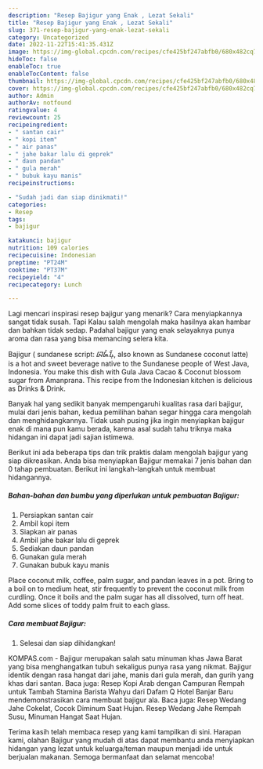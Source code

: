 ```yaml
---
description: "Resep Bajigur yang Enak , Lezat Sekali"
title: "Resep Bajigur yang Enak , Lezat Sekali"
slug: 371-resep-bajigur-yang-enak-lezat-sekali
category: Uncategorized
date: 2022-11-22T15:41:35.431Z
image: https://img-global.cpcdn.com/recipes/cfe425bf247abfb0/680x482cq70/bajigur-foto-resep-utama.jpg
hideToc: false
enableToc: true
enableTocContent: false
thumbnail: https://img-global.cpcdn.com/recipes/cfe425bf247abfb0/680x482cq70/bajigur-foto-resep-utama.jpg
cover: https://img-global.cpcdn.com/recipes/cfe425bf247abfb0/680x482cq70/bajigur-foto-resep-utama.jpg
author: Admin
authorAv: notfound
ratingvalue: 4
reviewcount: 25
recipeingredient:
- " santan cair"
- " kopi item"
- " air panas"
- " jahe bakar lalu di geprek"
- " daun pandan"
- " gula merah"
- " bubuk kayu manis"
recipeinstructions:

- "Sudah jadi dan siap dinikmati!"
categories:
- Resep
tags:
- bajigur

katakunci: bajigur 
nutrition: 109 calories
recipecuisine: Indonesian
preptime: "PT24M"
cooktime: "PT37M"
recipeyield: "4"
recipecategory: Lunch

---
```



Lagi mencari inspirasi resep bajigur yang menarik? Cara menyiapkannya sangat tidak susah. Tapi Kalau salah mengolah maka hasilnya akan hambar dan bahkan tidak sedap. Padahal bajigur yang enak selayaknya punya aroma dan rasa yang bisa memancing selera kita.


Bajigur ( sundanese script: ᮘᮏᮤᮍᮥᮁ, also known as Sundanese coconut latte) is a hot and sweet beverage native to the Sundanese people of West Java, Indonesia. You make this dish with Gula Java Cacao &amp; Coconut blossom sugar from Amanprana. This recipe from the Indonesian kitchen is delicious as Drinks &amp; Drink.

Banyak hal yang sedikit banyak mempengaruhi kualitas rasa dari bajigur, mulai dari jenis bahan, kedua pemilihan bahan segar hingga cara mengolah dan menghidangkannya. Tidak usah pusing jika ingin menyiapkan bajigur enak di mana pun kamu berada, karena asal sudah tahu triknya maka hidangan ini dapat jadi sajian istimewa.


Berikut ini ada beberapa tips dan trik praktis dalam mengolah bajigur yang siap dikreasikan. Anda bisa menyiapkan Bajigur memakai 7 jenis bahan dan 0 tahap pembuatan. Berikut ini langkah-langkah untuk membuat hidangannya.

<!--inarticleads1-->

##### Bahan-bahan dan bumbu yang diperlukan untuk pembuatan Bajigur:

1. Persiapkan  santan cair
1. Ambil  kopi item
1. Siapkan  air panas
1. Ambil  jahe bakar lalu di geprek
1. Sediakan  daun pandan
1. Gunakan  gula merah
1. Gunakan  bubuk kayu manis


Place coconut milk, coffee, palm sugar, and pandan leaves in a pot. Bring to a boil on to medium heat, stir frequently to prevent the coconut milk from curdling. Once it boils and the palm sugar has all dissolved, turn off heat. Add some slices of toddy palm fruit to each glass. 

<!--inarticleads2-->

##### Cara membuat Bajigur:


1. Selesai dan siap dihidangkan!

KOMPAS.com - Bajigur merupakan salah satu minuman khas Jawa Barat yang bisa menghangatkan tubuh sekaligus punya rasa yang nikmat. Bajigur identik dengan rasa hangat dari jahe, manis dari gula merah, dan gurih yang khas dari santan. Baca juga: Resep Kopi Arab dengan Campuran Rempah untuk Tambah Stamina Barista Wahyu dari Dafam Q Hotel Banjar Baru mendemonstrasikan cara membuat bajigur ala. Baca juga: Resep Wedang Jahe Cokelat, Cocok Diminum Saat Hujan. Resep Wedang Jahe Rempah Susu, Minuman Hangat Saat Hujan. 

Terima kasih telah membaca resep yang kami tampilkan di sini. Harapan kami, olahan Bajigur yang mudah di atas dapat membantu anda menyiapkan hidangan yang lezat untuk keluarga/teman maupun menjadi ide untuk berjualan makanan. Semoga bermanfaat dan selamat mencoba!
